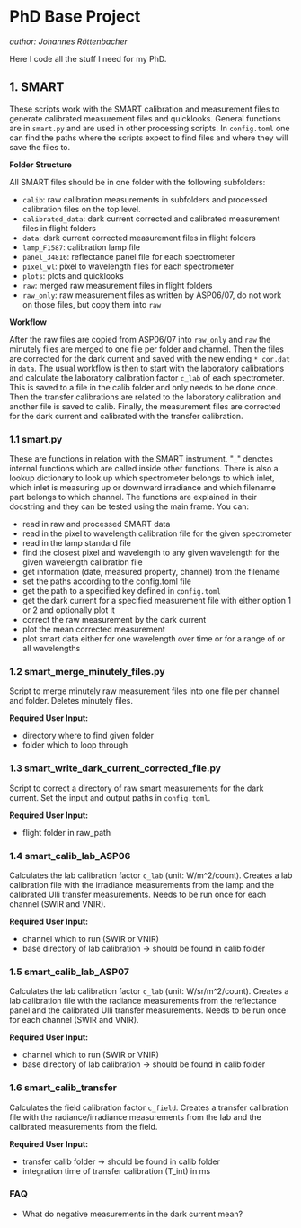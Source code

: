 # PhD Base Project

*author: Johannes Röttenbacher*

Here I code all the stuff I need for my PhD.

## 1. SMART

These scripts work with the SMART calibration and measurement files to generate calibrated measurement files and
quicklooks. 
General functions are in `smart.py` and are used in other processing scripts. 
In `config.toml` one can find
the paths where the scripts expect to find files and where they will save the files to.

**Folder Structure**

All SMART files should be in one folder with the following subfolders:

* `calib`: raw calibration measurements in subfolders and processed calibration files on the top level.
* `calibrated_data`: dark current corrected and calibrated measurement files in flight folders
* `data`: dark current corrected measurement files in flight folders
* `lamp_F1587`: calibration lamp file
* `panel_34816`: reflectance panel file for each spectrometer
* `pixel_wl`: pixel to wavelength files for each spectrometer
* `plots`: plots and quicklooks
* `raw`: merged raw measurement files in flight folders
* `raw_only`: raw measurement files as written by ASP06/07, do not work on those files, but copy them into `raw`

**Workflow**

After the raw files are copied from ASP06/07 into `raw_only` and `raw` the minutely files are merged to one file per
folder and channel. 
Then the files are corrected for the dark current and saved with the new ending `*_cor.dat` in `data`. 
The usual workflow is then to start with the laboratory calibrations and calculate the laboratory calibration factor
`c_lab` of each spectrometer.
This is saved to a file in the calib folder and only needs to be done once.
Then the transfer calibrations are related to the laboratory calibration and another file is saved to calib. 
Finally, the measurement files are corrected for the dark current and calibrated with the transfer calibration.

### 1.1 smart.py

These are functions in relation with the SMART instrument.
"_" denotes internal functions which are called inside other functions. There is also a lookup dictionary to look up
which spectrometer belongs to which inlet, which inlet is measuring up or downward irradiance and which filename part
belongs to which channel. The functions are explained in their docstring and they can be tested using the main frame.
You can:

* read in raw and processed SMART data
* read in the pixel to wavelength calibration file for the given spectrometer
* read in the lamp standard file
* find the closest pixel and wavelength to any given wavelength for the given wavelength calibration file
* get information (date, measured property, channel) from the filename
* set the paths according to the config.toml file
* get the path to a specified key defined in `config.toml`
* get the dark current for a specified measurement file with either option 1 or 2 and optionally plot it
* correct the raw measurement by the dark current
* plot the mean corrected measurement
* plot smart data either for one wavelength over time or for a range of or all wavelengths

### 1.2 smart_merge_minutely_files.py

Script to merge minutely raw measurement files into one file per channel and folder.
Deletes minutely files.

**Required User Input:**

* directory where to find given folder
* folder which to loop through

### 1.3 smart_write_dark_current_corrected_file.py

Script to correct a directory of raw smart measurements for the dark current. Set the input and output paths
in `config.toml`.

**Required User Input:**

* flight folder in raw_path

### 1.4 smart_calib_lab_ASP06

Calculates the lab calibration factor `c_lab` (unit: W/m^2/count).
Creates a lab calibration file with the irradiance measurements from the lamp and the calibrated Ulli transfer measurements. 
Needs to be run once for each channel (SWIR and VNIR).

**Required User Input:**

* channel which to run (SWIR or VNIR)
* base directory of lab calibration -> should be found in calib folder

### 1.5 smart_calib_lab_ASP07

Calculates the lab calibration factor `c_lab` (unit: W/sr/m^2/count).
Creates a lab calibration file with the radiance measurements from the reflectance panel and the calibrated Ulli transfer measurements. 
Needs to be run once for each channel (SWIR and VNIR).

**Required User Input:**

* channel which to run (SWIR or VNIR)
* base directory of lab calibration -> should be found in calib folder

### 1.6 smart_calib_transfer

Calculates the field calibration factor `c_field`.
Creates a transfer calibration file with the radiance/irradiance measurements from the lab and the calibrated measurements from the field.

**Required User Input:**
* transfer calib folder -> should be found in calib folder
* integration time of transfer calibration (T_int) in ms

### FAQ

* What do negative measurements in the dark current mean?
